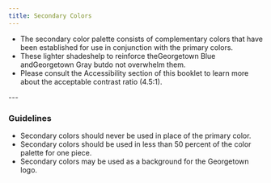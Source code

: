 ```yaml
---
title: Secondary Colors
---
```

<ul>
    <li>
    The secondary color palette consists of complementary colors that have been established for use in conjunction with the primary colors.
    </li>
    <li>
    These lighter shadeshelp to reinforce theGeorgetown Blue andGeorgetown Gray butdo not overwhelm them.
    </li>
    <li>
    Please consult the Accessibility section of this booklet to learn more about the acceptable contrast ratio (4.5:1).
    </li>
</ul>
---
<h3 class ="sg-pattern-title">Guidelines</h3>
<ul>
    <li>Secondary colors should never be used in place of the primary color.
    </li>
    <li>Secondary colors should be used in less than 50 percent of the color palette for one piece.
    </li>
    <li>Secondary colors may be used as a background for the Georgetown logo.
    </li>
</ul>